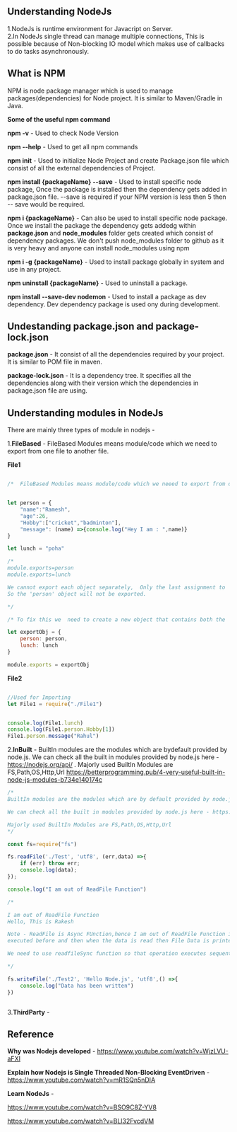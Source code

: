 ## Understanding NodeJs

1.NodeJs is runtime environment for Javacript on Server.</br>
2.In NodeJs single thread can manage multiple connections, This is possible because of Non-blocking IO model which makes use of callbacks to do tasks asynchronously.

## What is NPM

NPM is node package manager which is used to manage packages(dependencies) for Node project. It is similar to Maven/Gradle in Java.

**Some of the useful npm command**

**npm -v** - Used to check Node Version</br>

**npm --help** - Used to get all npm commands</br>

**npm init** - Used to initialize Node Project and create Package.json file which consist of all the external dependencies of Project.</br>

**npm install {packageName} --save** - Used to install specific node package, Once the package is installed then the dependency gets added in package.json file. --save is required if your NPM version is less then 5 then -- save would be required.</br>

**npm i {packageName}** - Can also be used to install specific node package. Once we install the package the dependency gets addedg within **package.json** and **node_modules** folder gets created which consist of dependency packages. We don't push node_modules folder to github as it is very heavy and anyone can install node_modules using npm</br>

**npm i -g {packageName}** - Used to install package globally in system and use in any project.</br>

**npm uninstall {packageName}** - Used to uninstall a package.</br>

**npm install --save-dev nodemon** - Used to install a package as dev dependency. Dev dependency package is used ony during development.</br>

## Undestanding package.json and package-lock.json

**package.json** - It consist of all the dependencies required by your project. It is similar to POM file in maven.</br>

**package-lock.json** - It is a dependency tree. It specifies all the dependencies along with their version which the  dependencies in package.json file are using.</br>


## Understanding modules in NodeJs

There are mainly three types of module in nodejs -</br>

1.**FileBased**  - FileBased Modules means module/code which we need to export from one file to another file.

**File1**

```js

/*  FileBased Modules means module/code which we neeed to export from one file to another file. */


let person = {
    "name":"Ramesh",
    "age":26,
    "Hobby":["cricket","badminton"],
    "message": (name) =>{console.log("Hey I am : ",name)}
}

let lunch = "poha"

/*
module.exports=person
module.exports=lunch

We cannot export each object separately,  Only the last assignment to 'module.exports' will be effective. 
So the 'person' object will not be exported.

*/

/* To fix this we  need to create a new object that contains both the 'person' object and the 'lunch' variable, and then export that object */

let exportObj = {
    person: person,
    lunch: lunch
}

module.exports = exportObj

```

**File2**

```js

//Used for Importing
let File1 = require("./File1")


console.log(File1.lunch)
console.log(File1.person.Hobby[1])
File1.person.message("Rahul")


```


2.**InBuilt** - BuiltIn modules are the modules which are bydefault provided by node.js. We can check all the built in modules provided by node.js here - https://nodejs.org/api/ . Majorly used BuiltIn Modules are FS,Path,OS,Http,Url  https://betterprogramming.pub/4-very-useful-built-in-node-js-modules-b734e140174c</br> 

```js
/* 
BuiltIn modules are the modules which are by default provided by node.js.

We can check all the built in modules provided by node.js here - https://nodejs.org/api/

Majorly used BuiltIn Modules are FS,Path,OS,Http,Url
*/

const fs=require("fs")

fs.readFile('./Test', 'utf8', (err,data) =>{
    if (err) throw err;
    console.log(data);
});

console.log("I am out of ReadFile Function")

/* 

I am out of ReadFile Function
Hello, This is Rakesh

Note - ReadFile is Async FUnction,hence I am out of ReadFile Function is 
executed before and then when the data is read then File Data is printed in Console

We need to use readfileSync function so that operation executes sequentially

*/

fs.writeFile('./Test2', 'Hello Node.js', 'utf8',() =>{
    console.log("Data has been written")
})



```



3.**ThirdParty** - </br>




## Reference

**Why was Nodejs developed** - https://www.youtube.com/watch?v=WjzLVU-aFXI


**Explain how Nodejs is Single Threaded Non-Blocking EventDriven** - https://www.youtube.com/watch?v=mR1SQn5nDIA

**Learn NodeJs** - 

https://www.youtube.com/watch?v=BSO9C8Z-YV8

https://www.youtube.com/watch?v=BLl32FvcdVM

















